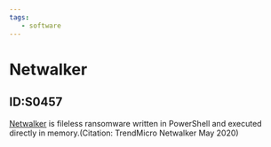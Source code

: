 ```yaml
---
tags:
   - software
---
```

# Netwalker
## ID:S0457
[Netwalker](software/S0457) is fileless ransomware written in PowerShell and executed directly in memory.(Citation: TrendMicro Netwalker May 2020)

